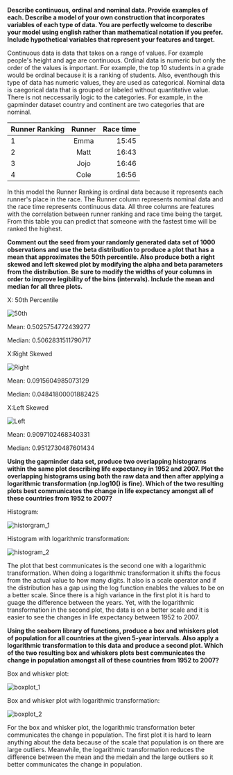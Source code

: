 **Describe continuous, ordinal and nominal data. Provide examples of each. Describe a model of your own construction that incorporates variables of each type of data. You are perfectly welcome to describe your model using english rather than mathematical notation if you prefer. Include hypothetical variables that represent your features and target.**

Continuous data is data that takes on a range of values. For example people's height and age are continuous. Ordinal data is numeric but only the order of the values is important. For example, the top 10 students in a grade would be ordinal because it is a ranking of students. Also, eventhough this type of data has numeric values, they are used as categorical. Nominal data is caegorical data that is grouped or labeled without quantitative value. There is not neccessarily logic to the categories. For example, in the gapminder dataset country and continent are two categories that are nominal.

|  Runner Ranking  | Runner        | Race time  | 
| ---------------- |:-------------:| ----------:|
| 1                | Emma          | 15:45      | 
| 2                | Matt          | 16:43      |
| 3                | Jojo          | 16:46      |
| 4                | Cole          | 16:56      | 


In this model the Runner Ranking is ordinal data because it represents each runner's place in the race. The Runner column represents nominal data and the race time represents continuous data. All three columns are features with the correlation between runner ranking and race time being the target. From this table you can predict that someone with the fastest time will be ranked the highest.

**Comment out the seed from your randomly generated data set of 1000 observations and use the beta distribution to produce a plot that has a mean that approximates the 50th percentile. Also produce both a right skewed and left skewed plot by modifying the alpha and beta parameters from the distribution. Be sure to modify the widths of your columns in order to improve legibility of the bins (intervals). Include the mean and median for all three plots.**

X: 50th Percentile

![50th](histogram_1.png)

Mean: 0.5025754772439277

Median: 0.5062831511790717

X:Right Skewed

![Right](Right_Skewed.png)

Mean: 0.0915604985073129

Median: 0.04841800001882425

X:Left Skewed

![Left](Left_Skewed.png)

Mean: 0.9097102468340331

Median: 0.9512730487601434

**Using the gapminder data set, produce two overlapping histograms within the same plot describing life expectancy in 1952 and 2007. Plot the overlapping histograms using both the raw data and then after applying a logarithmic transformation (np.log10() is fine). Which of the two resulting plots best communicates the change in life expectancy amongst all of these countries from 1952 to 2007?**

Histogram:

![historgram_1](hist_1.png)

Histogram with logarithmic transformation:

![histogram_2](Log_1.png)

The plot that best communicates is the second one with a logarithmic transformation. When doing a logarithmic transformation it shifts the focus from the actual value to how many digits. It also is a scale operator and if the distribution has a gap using the log function enables the values to be on a better scale. Since there is a high variance in the first plot it is hard to guage the difference between the years. Yet, with the logarithmic transformation in the second plot, the data is on a better scale and it is easier to see the changes in life expectancy between 1952 to 2007. 


**Using the seaborn library of functions, produce a box and whiskers plot of population for all countries at the given 5-year intervals. Also apply a logarithmic transformation to this data and produce a second plot. Which of the two resulting box and whiskers plots best communicates the change in population amongst all of these countries from 1952 to 2007?**

Box and whisker plot: 

![boxplot_1](boxplot.png)

Box and whisker plot with logarithmic transformation:

![boxplot_2](Log_boxplot.png)

For the box and whisker plot, the logarithmic transformation beter communicates the change in population. The first plot it is hard to learn anything about the data because of the scale that population is on there are large outliers. Meanwhile, the logarithmic transformation reduces the difference between the mean and the medain and the large outliers so it better communicates the change in population. 
